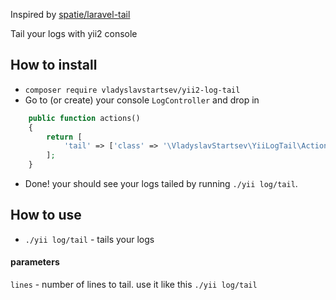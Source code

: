 Inspired by [spatie/laravel-tail](https://github.com/spatie/laravel-tail)

Tail your logs with yii2 console

## How to install
* `composer require vladyslavstartsev/yii2-log-tail`
* Go to (or create) your console `LogController` and drop in
```php
    public function actions()
    {
        return [
            'tail' => ['class' => '\VladyslavStartsev\YiiLogTail\Actions\TailAction'],
        ];
    }
```

* Done! your should see your logs tailed by running `./yii log/tail`.

## How to use
* `./yii log/tail` - tails your logs

#### parameters
`lines` - number of lines to tail. use it like this `./yii log/tail`